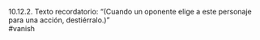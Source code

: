 10.12.2. Texto recordatorio: “(Cuando un oponente elige a este personaje para una acción, destiérralo.)”  
#vanish